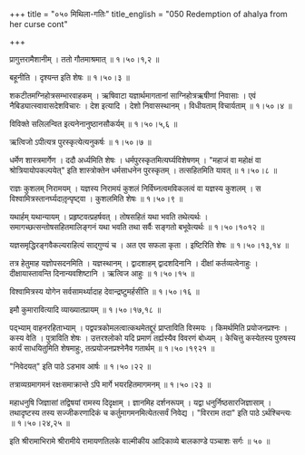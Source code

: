 +++
title = "०५० मिथिला-गतिः"
title_english = "050 Redemption of ahalya from her curse cont"

+++


प्रागुत्तरामैशानीम् । ततो गौतमाश्रमात्  ॥  १।५०।१,२  ॥   

  

बहूनीति । दृश्यन्त इति शेषः  ॥  १।५०।३  ॥   

  

शकटीतमग्निहोत्रसम्भारवाहकम् । ऋषिवाटा यज्ञार्थमागतानां साग्निहोत्रऋषीणां
निवासाः । एवं नैबिड्यात्स्वावासदेशविचारः । देश इत्यादि । देशो
निवासस्थानम् । विधीयताम् विचार्यताम्  ॥  १।५०।४  ॥   

  

विविक्ते सलिलन्वित इत्यनेनानुष्ठानसौकर्यम्  ॥  १।५०।५,६  ॥   

  

ऋत्विजो ऽपीत्यत्र पुरस्कृत्येत्यनुकर्षः  ॥  १।५०।७  ॥   

  

धर्मेण शास्त्रमार्गेण । ददौ अर्ध्यमिति शेषः ।
धर्मपुरस्कृतमित्यर्घ्यविशेषणम् । "महाजं वा महोक्षं वा
श्रोत्रियायोपकल्पयेत्" इति शास्त्रोक्तेन धर्मसाधनेन पुरस्कृतम् ।
तत्सहितमिति यावत्  ॥  १।५०।८  ॥   

  

राज्ञः कुशलम् निरामयम् । यज्ञस्य निरामयं कुशलं निर्विघ्नत्वमविकलत्वं वा
यज्ञस्य कुशलम् । स विश्वामित्रस्तानर्घ्यदातृ़न्पृष्ट्वा । कुशलमिति शेषः
 ॥  १।५०।९  ॥   

  

यथार्हम् यथान्यायम् । प्रहृष्टवत्प्रहर्षवत् । तोषसहितं यथा भवति
तथेत्यर्थः । समागच्छत्सन्तोषसहितमालिङ्गनं यथा भवति तथा सर्वैः सङ्गतो
बभूवेत्यर्थः  ॥  १।५०।१०१२  ॥   

  

यज्ञसमृद्धिरङ्गवैकल्यराहित्यं साद्गुण्यं च । अत एव सफला कृता । इष्टिरिति
शेषः  ॥  १।५०।१३,१४  ॥   

  

तत्र हेतुमाह यज्ञोपसदनमिति । यज्ञस्थानम् । द्वादशाहम् द्वादशदिनानि ।
दीक्षां कर्तव्यत्वेनाहुः । दीक्षायास्तावन्ति दिनान्यवशिष्टानि । ऋत्विज
आहुः  ॥  १।५०।१५  ॥   

  

विश्वामित्रस्य योगेन सर्वसामर्थ्यादाह देवान्द्रष्टुमर्हसीति  ॥  १।५०।१६
 ॥   

  

इमौ कुमारावित्यादि व्याख्यातप्रायम्  ॥  १।५०।१७,१८  ॥   

  

पद्भ्याम् वाहनरहिताभ्याम् । पद्वपत्रकोमलत्वात्कथमेतद्दूरं प्राप्ताविति
विस्मयः । किमर्थमिति प्रयोजनप्रश्नः । कस्य वेति । पुत्राविति शेषः ।
उत्तरश्लोको यदि प्रमाणं तर्ह्यस्यैव विवरणं बोध्यम् । केचित्तु कस्येतस्य
पुरुषस्य कार्यं साधयितुमिति शेषमाहुः, तत्प्रयोजनप्रश्नेनैव गतार्थम्  ॥ 
१।५०।१९२१  ॥   

  

"निवेदयत्" इति पाठे ऽडभाव आर्षः  ॥  १।५०।२२  ॥   

  

तत्राव्यग्रमागमनं रक्षःसमाक्रान्ते ऽपि मार्गे भयरहितमागमनम्  ॥  १।५०।२३
 ॥   

  

महाधनुषि जिज्ञासां तद्विषयां रामस्य दिदृक्षाम् । ज्ञानमिह दर्शनरूपम् ।
यद्वा धनुर्निष्ठसारजिज्ञासाम् । तथादृष्टस्य तस्य सज्जीकरणादिकं च
कर्तुमागमनमित्येतत्सर्वं निवेद्य । "विरराम तदा" इति पाठे ऽर्थश्चिन्त्यः
 ॥  १।५०।२४,२५  ॥   

  

इति श्रीरामाभिरामे श्रीरामीये रामायणतिलके वाल्मीकीय आदिकाव्ये बालकाण्डे
पञ्चाशः सर्गः  ॥  ५०  ॥   

  


